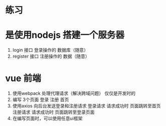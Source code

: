 # 练习


# 是使用nodejs 搭建一个服务器

1. login 接口 登录操作的 数据库（随意）
2. register 接口  注册操作的 数据（随意）


# vue 前端

1. 使用webpack 处理代理请求（解决跨域问题） 仅仅是开发时的
2. 编写 3个页面 登录 注册 首页
3. 使用axios 向后台发送登录和注册请求
    登录请求  请求成功时 页面跳转至首页
    注册请求  请求成功时 页面跳转至登录页面
4. 在编写页面时，可以使用任意ui框架